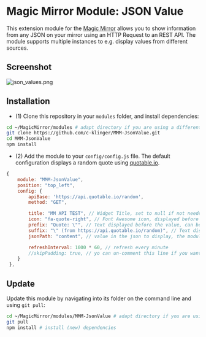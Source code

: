 # Magic Mirror Module: JSON Value

This extension module for the [Magic Mirror](https://github.com/MichMich/MagicMirror) allows you to show information from any JSON on your mirror using an HTTP Request to an REST API. The module supports multiple instances to e.g. display values from different sources.

## Screenshot
![json_values.png](https://github.com/c-klinger/MMM-JsonValue/raw/main/doc/json_values.png)

## Installation

- (1) Clone this repository in your `modules` folder, and install dependencies:
```bash
cd ~/MagicMirror/modules # adapt directory if you are using a different one
git clone https://github.com/c-klinger/MMM-JsonValue.git
cd MMM-JsonValue
npm install
```

- (2) Add the module to your `config/config.js` file. The default configuration displays a random quote using [quotable.io](http://quotable.io/).
```js
{
	module: "MMM-JsonValue",
	position: "top_left",
	config: {
		apiBase: 'https://api.quotable.io/random',
		method: "GET",

		title: "MM API TEST", // Widget Title, set to null if not needed
		icon: "fa-quote-right", // Font Awesome icon, displayed before any text, set to null if not needed
		prefix: "Quote: \"", // Text displayed before the value, can be a blank String ""
		suffix: "\" (from https://api.quotable.io/random)", // Text displayed after the value, can be a blank String ""
		jsonPath: "content", // value in the json to display, the module use https://github.com/dchester/jsonpath for parsing. You don't need leading $. in your path.

		refreshInterval: 1000 * 60, // refresh every minute
		//skipPadding: true, // yo can un-comment this line if you want to display a related value below; using a second instance.
	}
 },
```

## Update

Update this module by navigating into its folder on the command line and using `git pull`:

```bash
cd ~/MagicMirror/modules/MMM-JsonValue # adapt directory if you are using a different one
git pull
npm install # install (new) dependencies
```
